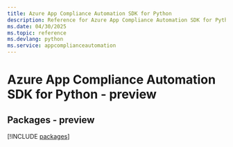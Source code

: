 ```yaml
---
title: Azure App Compliance Automation SDK for Python
description: Reference for Azure App Compliance Automation SDK for Python
ms.date: 04/30/2025
ms.topic: reference
ms.devlang: python
ms.service: appcomplianceautomation
---
```

# Azure App Compliance Automation SDK for Python - preview
## Packages - preview
[!INCLUDE [packages](app-compliance-automation-index.md)]